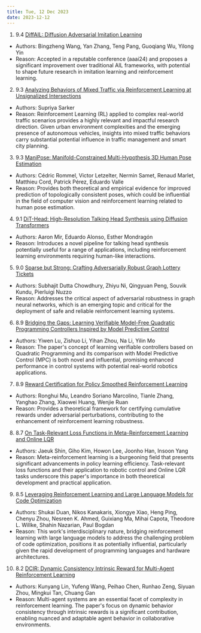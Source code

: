 ```yaml
---
title: Tue, 12 Dec 2023
date: 2023-12-12
---
```

1. 9.4 [DiffAIL: Diffusion Adversarial Imitation Learning](https://arxiv.org/abs/2312.06348)
* Authors: Bingzheng Wang, Yan Zhang, Teng Pang, Guoqiang Wu, Yilong Yin
* Reason: Accepted in a reputable conference (aaai24) and proposes a significant improvement over traditional AIL frameworks, with potential to shape future research in imitation learning and reinforcement learning.

2. 9.3 [Analyzing Behaviors of Mixed Traffic via Reinforcement Learning at Unsignalized Intersections](https://arxiv.org/abs/2312.05325)
* Authors: Supriya Sarker
* Reason: Reinforcement Learning (RL) applied to complex real-world traffic scenarios provides a highly relevant and impactful research direction. Given urban environment complexities and the emerging presence of autonomous vehicles, insights into mixed traffic behaviors carry substantial potential influence in traffic management and smart city planning.

3. 9.3 [ManiPose: Manifold-Constrained Multi-Hypothesis 3D Human Pose Estimation](https://arxiv.org/abs/2312.06386)
* Authors: Cédric Rommel, Victor Letzelter, Nermin Samet, Renaud Marlet, Matthieu Cord, Patrick Pérez, Eduardo Valle
* Reason: Provides both theoretical and empirical evidence for improved prediction of topologically consistent poses, which could be influential in the field of computer vision and reinforcement learning related to human pose estimation.

4. 9.1 [DiT-Head: High-Resolution Talking Head Synthesis using Diffusion Transformers](https://arxiv.org/abs/2312.06400)
* Authors: Aaron Mir, Eduardo Alonso, Esther Mondragón
* Reason: Introduces a novel pipeline for talking head synthesis potentially useful for a range of applications, including reinforcement learning environments requiring human-like interactions.

5. 9.0 [Sparse but Strong: Crafting Adversarially Robust Graph Lottery Tickets](https://arxiv.org/abs/2312.06568)
* Authors: Subhajit Dutta Chowdhury, Zhiyu Ni, Qingyuan Peng, Souvik Kundu, Pierluigi Nuzzo
* Reason: Addresses the critical aspect of adversarial robustness in graph neural networks, which is an emerging topic and critical for the deployment of safe and reliable reinforcement learning systems.

6. 8.9 [Bridging the Gaps: Learning Verifiable Model-Free Quadratic Programming Controllers Inspired by Model Predictive Control](https://arxiv.org/abs/2312.05332)
* Authors: Yiwen Lu, Zishuo Li, Yihan Zhou, Na Li, Yilin Mo
* Reason: The paper's concept of learning verifiable controllers based on Quadratic Programming and its comparison with Model Predictive Control (MPC) is both novel and influential, promising enhanced performance in control systems with potential real-world robotics applications.

7. 8.9 [Reward Certification for Policy Smoothed Reinforcement Learning](https://arxiv.org/abs/2312.06436)
* Authors: Ronghui Mu, Leandro Soriano Marcolino, Tianle Zhang, Yanghao Zhang, Xiaowei Huang, Wenjie Ruan
* Reason: Provides a theoretical framework for certifying cumulative rewards under adversarial perturbations, contributing to the enhancement of reinforcement learning robustness.

8. 8.7 [On Task-Relevant Loss Functions in Meta-Reinforcement Learning and Online LQR](https://arxiv.org/abs/2312.05465)
* Authors: Jaeuk Shin, Giho Kim, Howon Lee, Joonho Han, Insoon Yang
* Reason: Meta-reinforcement learning is a burgeoning field that presents significant advancements in policy learning efficiency. Task-relevant loss functions and their application to robotic control and Online LQR tasks underscore this paper's importance in both theoretical development and practical application.

9. 8.5 [Leveraging Reinforcement Learning and Large Language Models for Code Optimization](https://arxiv.org/abs/2312.05657)
* Authors: Shukai Duan, Nikos Kanakaris, Xiongye Xiao, Heng Ping, Chenyu Zhou, Nesreen K. Ahmed, Guixiang Ma, Mihai Capota, Theodore L. Willke, Shahin Nazarian, Paul Bogdan
* Reason: This work's interdisciplinary nature, bridging reinforcement learning with large language models to address the challenging problem of code optimization, positions it as potentially influential, particularly given the rapid development of programming languages and hardware architectures.

10. 8.2 [DCIR: Dynamic Consistency Intrinsic Reward for Multi-Agent Reinforcement Learning](https://arxiv.org/abs/2312.05783)
* Authors: Kunyang Lin, Yufeng Wang, Peihao Chen, Runhao Zeng, Siyuan Zhou, Mingkui Tan, Chuang Gan
* Reason: Multi-agent systems are an essential facet of complexity in reinforcement learning. The paper's focus on dynamic behavior consistency through intrinsic rewards is a significant contribution, enabling nuanced and adaptable agent behavior in collaborative environments.

